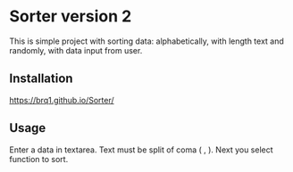 # Sorter version 2

This is simple project with sorting data: alphabetically, with length text and randomly, with data input from user.

## Installation

https://brq1.github.io/Sorter/

## Usage

Enter a data in textarea. Text must be split of coma ( , ).
Next you select function to sort.


